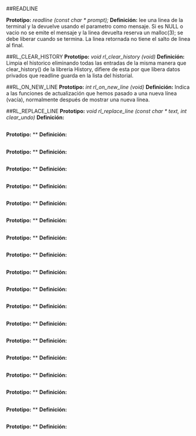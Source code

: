 <!-- **************************************************************************** -->
<!--                                                                              -->
<!--                                                         :::      ::::::::    -->
<!--    Funciones.txt                                      :+:      :+:    :+:    -->
<!--                                                     +:+ +:+         +:+      -->
<!--    By: anttorre <atormora@gmail.com>              +#+  +:+       +#+         -->
<!--                                                 +#+#+#+#+#+   +#+            -->
<!--    Created: 2023/10/19 14:57:19 by anttorre          #+#    #+#              -->
<!--    Updated: 2023/10/19 14:58:04 by anttorre         ###   ########.fr        -->
<!--                                                                              -->
<!-- **************************************************************************** -->

<!-- readline, rl_clear_history, rl_on_new_line,
rl_replace_line, rl_redisplay, add_history,
printf, malloc, free, write, access, open, read,
close, fork, wait, waitpid, wait3, wait4, signal,
sigaction, kill, exit, getcwd, chdir, stat,
lstat, fstat, unlink, execve, dup, dup2, pipe,
opendir, readdir, closedir, strerror, perror,
isatty, ttyname, ttyslot, ioctl, getenv, tcsetattr,
tcgetattr, tgetent, tgetflag, tgetnum, tgetstr,
tgoto, tputs -->

##READLINE

**Prototipo:** *readline (const char * prompt);*
**Definición:** lee una linea de la terminal y la devuelve usando el parametro como mensaje. Si es NULL o vacio no se emite el mensaje y la linea devuelta reserva un malloc(3); se debe liberar cuando se termina. La linea retornada no tiene el salto de linea al final.

##RL_CLEAR_HISTORY
**Prototipo:** *void rl_clear_history (void)*
**Definición:** Limpia el historico eliminando todas las entradas de la misma manera que clear_history() de la libreria History, difiere de esta por que libera datos privados que readline guarda en la lista del historial.

##RL_ON_NEW_LINE
**Prototipo:** *int rl_on_new_line (void)*
**Definición:** Indica a las funciones de actualización que hemos pasado a una nueva línea (vacía), normalmente después de mostrar una nueva línea.

##RL_REPLACE_LINE
**Prototipo:** *void rl_replace_line (const char * text, int clear_undo)*
**Definición:**

##
**Prototipo:** **
**Definición:**

##
**Prototipo:** **
**Definición:**

##
**Prototipo:** **
**Definición:**

##
**Prototipo:** **
**Definición:**

##
**Prototipo:** **
**Definición:**

##
**Prototipo:** **
**Definición:**

##
**Prototipo:** **
**Definición:**

##
**Prototipo:** **
**Definición:**

##
**Prototipo:** **
**Definición:**

##
**Prototipo:** **
**Definición:**

##
**Prototipo:** **
**Definición:**

##
**Prototipo:** **
**Definición:**

##
**Prototipo:** **
**Definición:**

##
**Prototipo:** **
**Definición:**

##
**Prototipo:** **
**Definición:**

##
**Prototipo:** **
**Definición:**

##
**Prototipo:** **
**Definición:**

##
**Prototipo:** **
**Definición:**